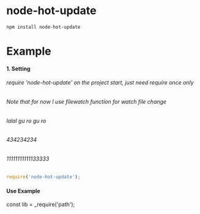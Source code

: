 node-hot-update
=============

    npm install node-hot-update

Example
==============

#### 1. Setting

######  require 'node-hot-update' on the project start, just need require once only
######  Note that  for now I use filewatch function for watch file change
######  lalal gu ro gu ro
######  434234234
######  11111111111133333

```javascript
require('node-hot-update');
```


#### Use Example


const lib = _require('path');
```